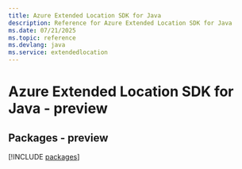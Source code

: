 ```yaml
---
title: Azure Extended Location SDK for Java
description: Reference for Azure Extended Location SDK for Java
ms.date: 07/21/2025
ms.topic: reference
ms.devlang: java
ms.service: extendedlocation
---
```

# Azure Extended Location SDK for Java - preview
## Packages - preview
[!INCLUDE [packages](extended-location-index.md)]